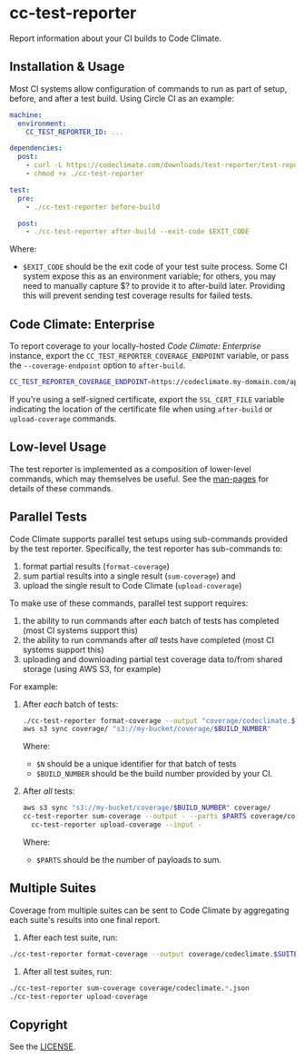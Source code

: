 # cc-test-reporter

Report information about your CI builds to Code Climate.

## Installation & Usage

Most CI systems allow configuration of commands to run as part of setup, before,
and after a test build. Using Circle CI as an example:

```yaml
machine:
  environment:
    CC_TEST_REPORTER_ID: ...

dependencies:
  post:
    - curl -L https://codeclimate.com/downloads/test-reporter/test-reporter-latest-linux-amd64 > ./cc-test-reporter
    - chmod +x ./cc-test-reporter

test:
  pre:
    - ./cc-test-reporter before-build

  post:
    - ./cc-test-reporter after-build --exit-code $EXIT_CODE
```

  Where:

  - `$EXIT_CODE` should be the exit code of your test suite process. Some CI
     system expose this as an environment variable; for others, you may need
     to manually capture $? to provide it to after-build later. Providing this
     will prevent sending test coverage results for failed tests.

## Code Climate: Enterprise

To report coverage to your locally-hosted *Code Climate: Enterprise* instance,
export the `CC_TEST_REPORTER_COVERAGE_ENDPOINT` variable, or pass the
`--coverage-endpoint` option to `after-build`.

```sh
CC_TEST_REPORTER_COVERAGE_ENDPOINT=https://codeclimate.my-domain.com/api/v1/test_reports
```

If you're using a self-signed certificate, export the `SSL_CERT_FILE` variable
indicating the location of the certificate file when using `after-build` or `upload-coverage` commands.

## Low-level Usage

The test reporter is implemented as a composition of lower-level commands, which
may themselves be useful. See the [man-pages](man) for details of these
commands.

## Parallel Tests

Code Climate supports parallel test setups using sub-commands provided by the
test reporter.  Specifically, the test reporter has sub-commands to:

1. format partial results (`format-coverage`)
1. sum partial results into a single result (`sum-coverage`) and
1. upload the single result to Code Climate (`upload-coverage`)

To make use of these commands, parallel test support requires:

1. the ability to run commands after *each* batch of tests has completed (most CI systems support this)
1. the ability to run commands after *all* tests have completed (most CI systems support this)
1. uploading and downloading partial test coverage data to/from shared storage
(using AWS S3, for example)

For example:

1. After *each* batch of tests:

   ```sh
   ./cc-test-reporter format-coverage --output "coverage/codeclimate.$N.json"
   aws s3 sync coverage/ "s3://my-bucket/coverage/$BUILD_NUMBER"
   ```

   Where:

   - `$N` should be a unique identifier for that batch of tests
   - `$BUILD_NUMBER` should be the build number provided by your CI.

1. After *all* tests:

   ```sh
   aws s3 sync "s3://my-bucket/coverage/$BUILD_NUMBER" coverage/
   cc-test-reporter sum-coverage --output - --parts $PARTS coverage/codeclimate.*.json | \
     cc-test-reporter upload-coverage --input -
   ```

   Where:

   - `$PARTS` should be the number of payloads to sum.

## Multiple Suites

Coverage from multiple suites can be sent to Code Climate by aggregating each
suite's results into one final report.

1. After each test suite, run:

  ```sh
  ./cc-test-reporter format-coverage --output coverage/codeclimate.$SUITE.json
  ```

1. After all test suites, run:

  ```sh
  ./cc-test-reporter sum-coverage coverage/codeclimate.*.json
  ./cc-test-reporter upload-coverage
  ```

## Copyright

See the [LICENSE](LICENSE).
